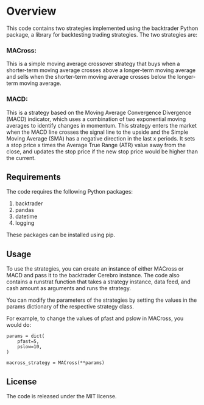 # Overview

This code contains two strategies implemented using the backtrader Python package, a library for backtesting trading strategies. The two strategies are:

### MACross: 

This is a simple moving average crossover strategy that buys when a shorter-term moving average crosses above a longer-term moving average and sells when the shorter-term moving average crosses below the longer-term moving average.

### MACD: 
This is a strategy based on the Moving Average Convergence Divergence (MACD) indicator, which uses a combination of two exponential moving averages to identify changes in momentum. This strategy enters the market when the MACD line crosses the signal line to the upside and the Simple Moving Average (SMA) has a negative direction in the last x periods. It sets a stop price x times the Average True Range (ATR) value away from the close, and updates the stop price if the new stop price would be higher than the current.

## Requirements
The code requires the following Python packages:

1. backtrader
2. pandas
3. datetime
4. logging

These packages can be installed using pip.

## Usage

To use the strategies, you can create an instance of either MACross or MACD and pass it to the backtrader Cerebro instance. The code also contains a runstrat function that takes a strategy instance, data feed, and cash amount as arguments and runs the strategy.

You can modify the parameters of the strategies by setting the values in the params dictionary of the respective strategy class. 

For example, to change the values of pfast and pslow in MACross, you would do:

    params = dict(
        pfast=5,
        pslow=10,
    )

    macross_strategy = MACross(**params)


## License

The code is released under the MIT license.
